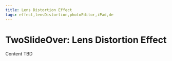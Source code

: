 ```yaml
---
title: Lens Distortion Effect
tags: effect,lensDistortion,photoEditor,iPad,de
---
```


# TwoSlideOver: Lens Distortion Effect

Content TBD
